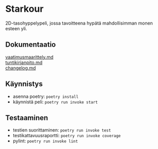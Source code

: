 # Starkour  
2D-tasohyppelypeli, jossa tavoitteena hypätä mahdollisimman monen esteen yli.
## Dokumentaatio 
[vaatimusmaarittely.md](https://github.com/sohvip/ot-harjoitustyo/blob/master/dokumentaatio/vaatimusmaarittely.md)  
[tuntikirjanpito.md](https://github.com/sohvip/ot-harjoitustyo/blob/master/dokumentaatio/tuntikirjanpito.md)  
[changelog.md](https://github.com/sohvip/ot-harjoitustyo/blob/master/dokumentaatio/changelog.md)  

## Käynnistys
- asenna poetry: `poetry install`
- käynnistä peli: `poetry run invoke start`

## Testaaminen
- testien suorittaminen: `poetry run invoke test`
- testikattavuusraportti: `poetry run invoke coverage`
- pylint: `poetry run invoke lint`
